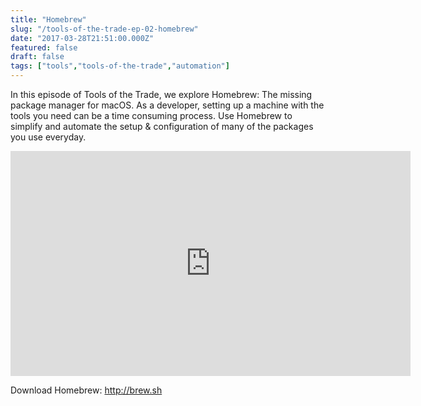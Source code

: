 ```yaml
---
title: "Homebrew"
slug: "/tools-of-the-trade-ep-02-homebrew"
date: "2017-03-28T21:51:00.000Z"
featured: false
draft: false
tags: ["tools","tools-of-the-trade","automation"]
---
```


In this episode of Tools of the Trade, we explore Homebrew: The missing package manager for macOS. As a developer, setting up a machine with the tools you need can be a time consuming process. Use Homebrew to simplify and automate the setup & configuration of many of the packages you use everyday.

<iframe width="640" height="360" src="https://www.youtube.com/embed/8_Cd4btGolc" frameborder="0" allowfullscreen></iframe>

Download Homebrew: http://brew.sh

